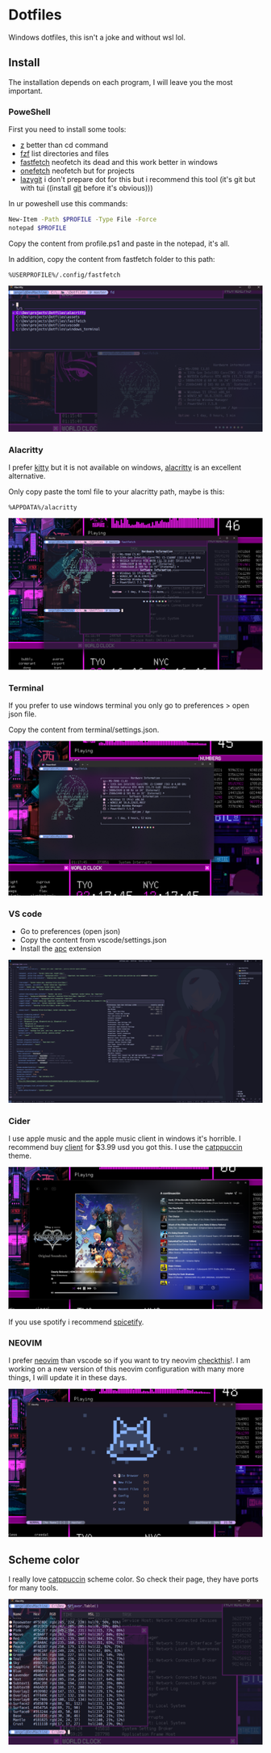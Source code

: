 # Dotfiles
Windows dotfiles, this isn't a joke and without wsl lol.

## Install
The installation depends on each program, I will leave you the most important.

### PoweShell
First you need to install some tools:

- [z](https://github.com/JannesMeyer/z.ps) better than cd command
- [fzf](https://github.com/junegunn/fzf) list directories and files
- [fastfetch](https://github.com/fastfetch-cli/fastfetch) neofetch its dead and this work better in windows
- [onefetch](https://github.com/o2sh/onefetch) neofetch but for projects
- [lazygit](https://github.com/jesseduffield/lazygit) i don't prepare dot for this but i recommend this tool (it's git but with tui ((install [git](https://git-scm.com) before it's obvious)))

In ur poweshell use this commands:
``` bash
New-Item -Path $PROFILE -Type File -Force
notepad $PROFILE
```

Copy the content from profile.ps1 and paste in the notepad, it's all.

In addition, copy the content from fastfetch folder to this path:
``` path
%USERPROFILE%/.config/fastfetch
```

![fzf](./assets/fzf.png)
### Alacritty
I prefer [kitty](https://sw.kovidgoyal.net/kitty/) but it is not available on windows, [alacritty](https://github.com/alacritty/alacritty) is an excellent alternative.

Only copy paste the toml file to your alacritty path, maybe is this:
``` Path
%APPDATA%/alacritty
```

![alacritty](./assets/alacritty.png)
### Terminal
If you prefer to use windows terminal you only go to preferences > open json file.

Copy the content from terminal/settings.json.

![terminal](./assets/terminal.png)

### VS code
- Go to preferences (open json)
- Copy the content from vscode/settings.json
- Install the [apc](https://marketplace.visualstudio.com/items?itemName=drcika.apc-extension) extension

![vscode](./assets/vscode.png)

### Cider
I use apple music and the apple music client in windows it's horrible. I recommend buy [client](https://cider.sh) for $3.99 usd you got this. I use the [catppuccin](https://github.com/catppuccin/cider) theme.

![cider](./assets/cider.png)

If you use spotify i recommend [spicetify](https://spicetify.app).

### NEOVIM
I prefer [neovim](https://neovim.io) than vscode so if you want to try neovim [checkthis](https://github.com/AngelYahir/foxy.nvim)!. I am working on a new version of this neovim configuration with many more things, I will update it in these days.

![neovim](./assets/nvim.png)

## Scheme color
I really love [catppuccin](https://catppuccin.com) scheme color. So check their page, they have ports for many tools.

![catppuccin](./assets/catppuccin.png)
